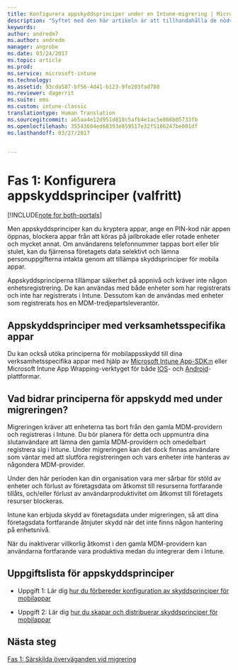 ```yaml
---
title: Konfigurera appskyddsprinciper under en Intune-migrering | Microsoft Docs
description: "Syftet med den här artikeln är att tillhandahålla de nödvändig åtgärder som krävs för att konfigurera appskyddsprinciper under en Intune-migrering."
keywords: 
author: andredm7
ms.author: andredm
manager: angrobe
ms.date: 03/24/2017
ms.topic: article
ms.prod: 
ms.service: microsoft-intune
ms.technology: 
ms.assetid: 93cda587-bf56-4d41-b123-9fe203fad788
ms.reviewer: dagerrit
ms.suite: ems
ms.custom: intune-classic
translationtype: Human Translation
ms.sourcegitcommit: ab5aa4e12d951d818c5afb4e1ac5e866b05733fb
ms.openlocfilehash: 35543604ed68393e859517e32f5186247be001df
ms.lasthandoff: 03/27/2017


---
```


# <a name="phase-1-configure-app-protection-policies-optional"></a>Fas 1: Konfigurera appskyddsprinciper (valfritt)

[!INCLUDE[note for both-portals](../includes/note-for-both-portals.md)]

Men appskyddsprinciper kan du kryptera appar, ange en PIN-kod när appen öppnas, blockera appar från att köras på jailbrokade eller rotade enheter och mycket annat. Om användarens telefonnummer tappas bort eller blir stulet, kan du fjärrensa företagets data selektivt och lämna personuppgifterna intakta genom att tillämpa skyddsprinciper för mobila appar.

Appskyddsprinciperna tillämpar säkerhet på appnivå och kräver inte någon enhetsregistrering. De kan användas med både enheter som har registrerats och inte har registrerats i Intune. Dessutom kan de användas med enheter som registrerats hos en MDM-tredjepartsleverantör.

## <a name="app-protection-policies-with-lob-apps"></a>Appskyddsprinciper med verksamhetsspecifika appar

Du kan också utöka principerna för mobilappsskydd till dina verksamhetsspecifika appar med hjälp av [Microsoft Intune App-SDK:n](https://docs.microsoft.com/intune/deploy-use/use-the-sdk-to-enable-apps-for-mobile-application-management) eller Microsoft Intune App Wrapping-verktyget för både [IOS](https://www.microsoft.com/en-us/download/details.aspx?id=45218&751be11f-ede8-5a0c-058c-2ee190a24fa6=True)- och [Android](https://www.microsoft.com/en-us/download/details.aspx?id=47267)-plattformar.

## <a name="how-do-app-protection-policies-help-during-migration"></a>Vad bidrar principerna för appskydd med under migreringen?

Migreringen kräver att enheterna tas bort från den gamla MDM-providern och registreras i Intune. Du bör planera för detta och uppmuntra dina slutanvändare att lämna den gamla MDM-providern och omedelbart registrera sig i Intune. Under migreringen kan det dock finnas användare som väntar med att slutföra registreringen och vars enheter inte hanteras av någondera MDM-provider.

Under den här perioden kan din organisation vara mer sårbar för stöld av enheter och förlust av företagsdata om åtkomst till resurserna fortfarande tillåts, och/eller förlust av användarproduktivitet om åtkomst till företagets resurser blockeras.

Intune kan erbjuda skydd av företagsdata under migreringen, så att dina företagsdata fortfarande åtnjuter skydd när det inte finns någon hantering på enhetsnivå.

När du inaktiverar villkorlig åtkomst i den gamla MDM-providern kan användarna fortfarande vara produktiva medan du integrerar dem i Intune.

## <a name="task-list-for-app-protection-policies"></a>Uppgiftslista för appskyddsprinciper

-   Uppgift 1: Lär dig [hur du förbereder konfiguration av skyddsprinciper för mobilappar](https://docs.microsoft.com/en-us/intune/deploy-use/get-ready-to-configure-mobile-app-management-policies-with-microsoft-intune)

-   Uppgift 2: Lär dig [hur du skapar och distribuerar skyddsprinciper för mobilappar](https://docs.microsoft.com/en-us/intune/deploy-use/create-and-deploy-mobile-app-management-policies-with-microsoft-intune)

## <a name="next-steps"></a>Nästa steg 

[Fas 1: Särskilda överväganden vid migrering](https://docs.microsoft.com/intune/plan-design/migration-phase1-special-migration-considerations)

